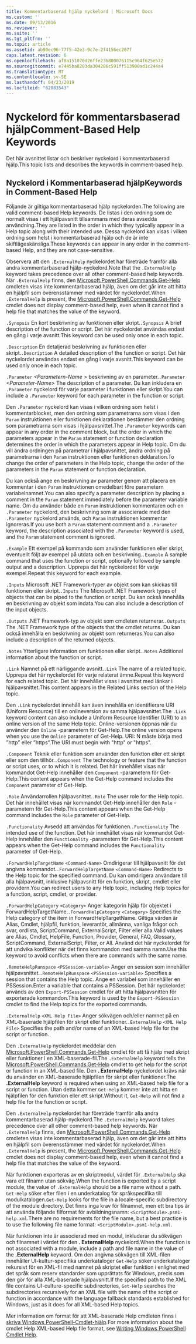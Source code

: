 ```yaml
---
title: Kommentarbaserad hjälp nyckelord | Microsoft Docs
ms.custom: ''
ms.date: 09/13/2016
ms.reviewer: ''
ms.suite: ''
ms.tgt_pltfrm: ''
ms.topic: article
ms.assetid: ab90ec96-77f5-42e3-9c7e-2f4156ec207f
caps.latest.revision: 6
ms.openlocfilehash: af8a151070d26ffe236800076115c964f625e572
ms.sourcegitcommit: e7445ba8203da304286c591ff513900ad1c244a4
ms.translationtype: MT
ms.contentlocale: sv-SE
ms.lasthandoff: 04/23/2019
ms.locfileid: "62083543"
---
```

# <a name="comment-based-help-keywords"></a><span data-ttu-id="51a50-102">Nyckelord för kommentarsbaserad hjälp</span><span class="sxs-lookup"><span data-stu-id="51a50-102">Comment-Based Help Keywords</span></span>

<span data-ttu-id="51a50-103">Det här avsnittet listar och beskriver nyckelord i kommentarbaserad hjälp.</span><span class="sxs-lookup"><span data-stu-id="51a50-103">This topic lists and describes the keywords in comment-based help.</span></span>

## <a name="keywords-in-comment-based-help"></a><span data-ttu-id="51a50-104">Nyckelord i Kommentarbaserad hjälp</span><span class="sxs-lookup"><span data-stu-id="51a50-104">Keywords in Comment-Based Help</span></span>

<span data-ttu-id="51a50-105">Följande är giltiga kommentarbaserad hjälp nyckelorden.</span><span class="sxs-lookup"><span data-stu-id="51a50-105">The following are valid comment-based Help keywords.</span></span> <span data-ttu-id="51a50-106">De listas i den ordning som de normalt visas i ett hjälpavsnitt tillsammans med deras avsedda användning.</span><span class="sxs-lookup"><span data-stu-id="51a50-106">They are listed in the order in which they typically appear in a Help topic along with their intended use.</span></span> <span data-ttu-id="51a50-107">Dessa nyckelord kan visas i vilken ordning som helst i kommentarbaserad hjälp och de är inte skiftlägeskänsliga.</span><span class="sxs-lookup"><span data-stu-id="51a50-107">These keywords can appear in any order in the comment-based Help, and they are not case-sensitive.</span></span>

<span data-ttu-id="51a50-108">Observera att den `.ExternalHelp` nyckelordet har företräde framför alla andra kommentarbaserad hjälp-nyckelord.</span><span class="sxs-lookup"><span data-stu-id="51a50-108">Note that the `.ExternalHelp` keyword takes precedence over all other comment-based help keywords.</span></span> <span data-ttu-id="51a50-109">När `.ExternalHelp` finns, den [Microsoft.PowerShell.Commands.Get-Help](/dotnet/api/Microsoft.PowerShell.Commands.Get-Help) cmdleten visas inte kommentarbaserad hjälp, även om det går inte att hitta en hjälpfil som överensstämmer med värdet för nyckelordet.</span><span class="sxs-lookup"><span data-stu-id="51a50-109">When `.ExternalHelp` is present, the [Microsoft.PowerShell.Commands.Get-Help](/dotnet/api/Microsoft.PowerShell.Commands.Get-Help) cmdlet does not display comment-based help, even when it cannot find a help file that matches the value of the keyword.</span></span>

<span data-ttu-id="51a50-110">`.Synopsis` En kort beskrivning av funktionen eller skript.</span><span class="sxs-lookup"><span data-stu-id="51a50-110">`.Synopsis` A brief description of the function or script.</span></span> <span data-ttu-id="51a50-111">Det här nyckelordet användas endast en gång i varje avsnitt.</span><span class="sxs-lookup"><span data-stu-id="51a50-111">This keyword can be used only once in each topic.</span></span>

<span data-ttu-id="51a50-112">`.Description` En detaljerad beskrivning av funktionen eller skript.</span><span class="sxs-lookup"><span data-stu-id="51a50-112">`.Description` A detailed description of the function or script.</span></span> <span data-ttu-id="51a50-113">Det här nyckelordet användas endast en gång i varje avsnitt.</span><span class="sxs-lookup"><span data-stu-id="51a50-113">This keyword can be used only once in each topic.</span></span>

<span data-ttu-id="51a50-114">`.Parameter` *\<Parametern-Name >* beskrivning av en parameter.</span><span class="sxs-lookup"><span data-stu-id="51a50-114">`.Parameter` *\<Parameter-Name>* The description of a parameter.</span></span> <span data-ttu-id="51a50-115">Du kan inkludera en `.Parameter` nyckelord för varje parameter i funktionen eller skript.</span><span class="sxs-lookup"><span data-stu-id="51a50-115">You can include a `.Parameter` keyword for each parameter in the function or script.</span></span>

<span data-ttu-id="51a50-116">Den `.Parameter` nyckelord kan visas i vilken ordning som helst i kommentarblocket, men den ordning som parametrarna som visas i den `Param` instruktionen eller funktionen deklarationen bestämmer den ordning som parametrarna som visas i hjälpavsnittet.</span><span class="sxs-lookup"><span data-stu-id="51a50-116">The `.Parameter` keywords can appear in any order in the comment block, but the order in which the parameters appear in the `Param` statement or function declaration determines the order in which the parameters appear in Help topic.</span></span> <span data-ttu-id="51a50-117">Om du vill ändra ordningen på parametrar i hjälpavsnittet, ändra ordning på parametrarna i den `Param` instruktionen eller funktionen deklaration.</span><span class="sxs-lookup"><span data-stu-id="51a50-117">To change the order of parameters in the Help topic, change the order of the parameters in the `Param` statement or function declaration.</span></span>

<span data-ttu-id="51a50-118">Du kan också ange en beskrivning av parameter genom att placera en kommentar i den `Param` instruktionen omedelbart före parametern variabelnamnet.</span><span class="sxs-lookup"><span data-stu-id="51a50-118">You can also specify a parameter description by placing a comment in the `Param` statement immediately before the parameter variable name.</span></span> <span data-ttu-id="51a50-119">Om du använder både en `Param` instruktionen kommentaren och en `.Parameter` nyckelord, den beskrivning som är associerade med den `.Parameter` nyckelord används, och `Param` instruktionen kommentar ignoreras.</span><span class="sxs-lookup"><span data-stu-id="51a50-119">If you use both a `Param` statement comment and a `.Parameter` keyword, the description associated with the `.Parameter` keyword is used, and the `Param` statement comment is ignored.</span></span>

<span data-ttu-id="51a50-120">`.Example` Ett exempel på kommando som använder funktionen eller skript, eventuellt följt av exempel på utdata och en beskrivning.</span><span class="sxs-lookup"><span data-stu-id="51a50-120">`.Example` A sample command that uses the function or script, optionally followed by sample output and a description.</span></span> <span data-ttu-id="51a50-121">Upprepa det här nyckelordet för varje exempel.</span><span class="sxs-lookup"><span data-stu-id="51a50-121">Repeat this keyword for each example.</span></span>

<span data-ttu-id="51a50-122">`.Inputs` Microsoft .NET Framework-typer av objekt som kan skickas till funktionen eller skript.</span><span class="sxs-lookup"><span data-stu-id="51a50-122">`.Inputs` The Microsoft .NET Framework types of objects that can be piped to the function or script.</span></span> <span data-ttu-id="51a50-123">Du kan också innehålla en beskrivning av objekt som indata.</span><span class="sxs-lookup"><span data-stu-id="51a50-123">You can also include a description of the input objects.</span></span>

<span data-ttu-id="51a50-124">`.Outputs` .NET Framework-typ av objekt som cmdleten returnerar.</span><span class="sxs-lookup"><span data-stu-id="51a50-124">`.Outputs` The .NET Framework type of the objects that the cmdlet returns.</span></span> <span data-ttu-id="51a50-125">Du kan också innehålla en beskrivning av objekt som returneras.</span><span class="sxs-lookup"><span data-stu-id="51a50-125">You can also include a description of the returned objects.</span></span>

<span data-ttu-id="51a50-126">`.Notes` Ytterligare information om funktionen eller skript.</span><span class="sxs-lookup"><span data-stu-id="51a50-126">`.Notes` Additional information about the function or script.</span></span>

<span data-ttu-id="51a50-127">`.Link` Namnet på ett närliggande avsnitt.</span><span class="sxs-lookup"><span data-stu-id="51a50-127">`.Link` The name of a related topic.</span></span> <span data-ttu-id="51a50-128">Upprepa det här nyckelordet för varje relaterat ämne.</span><span class="sxs-lookup"><span data-stu-id="51a50-128">Repeat this keyword for each related topic.</span></span> <span data-ttu-id="51a50-129">Det här innehållet visas i avsnittet med länkar i hjälpavsnittet.</span><span class="sxs-lookup"><span data-stu-id="51a50-129">This content appears in the Related Links section of the Help topic.</span></span>

<span data-ttu-id="51a50-130">Den `.Link` nyckelordet innehåll kan även innehålla en identifierare URI (Uniform Resource) till en onlineversion av samma hjälpavsnittet.</span><span class="sxs-lookup"><span data-stu-id="51a50-130">The `.Link` keyword content can also include a Uniform Resource Identifier (URI) to an online version of the same Help topic.</span></span> <span data-ttu-id="51a50-131">Online-versionen öppnas när du använder den `Online` -parametern för Get-Help.</span><span class="sxs-lookup"><span data-stu-id="51a50-131">The online version opens when you use the `Online` parameter of Get-Help.</span></span> <span data-ttu-id="51a50-132">URI: N måste börja med ”http” eller ”https”.</span><span class="sxs-lookup"><span data-stu-id="51a50-132">The URI must begin with "http" or "https".</span></span>

<span data-ttu-id="51a50-133">`.Component` Teknik eller funktion som använder den funktion eller ett skript eller som den tillhör.</span><span class="sxs-lookup"><span data-stu-id="51a50-133">`.Component` The technology or feature that the function or script uses, or to which it is related.</span></span> <span data-ttu-id="51a50-134">Det här innehållet visas när kommandot Get-Help innehåller den `Component` -parametern för Get-Help.</span><span class="sxs-lookup"><span data-stu-id="51a50-134">This content appears when the Get-Help command includes the `Component` parameter of Get-Help.</span></span>

<span data-ttu-id="51a50-135">`.Role` Användarrollen hjälpavsnittet.</span><span class="sxs-lookup"><span data-stu-id="51a50-135">`.Role` The user role for the Help topic.</span></span> <span data-ttu-id="51a50-136">Det här innehållet visas när kommandot Get-Help innehåller den `Role` -parametern för Get-Help.</span><span class="sxs-lookup"><span data-stu-id="51a50-136">This content appears when the Get-Help command includes the `Role` parameter of Get-Help.</span></span>

<span data-ttu-id="51a50-137">`.Functionality` Avsedd att användas för funktionen.</span><span class="sxs-lookup"><span data-stu-id="51a50-137">`.Functionality` The intended use of the function.</span></span> <span data-ttu-id="51a50-138">Det här innehållet visas när kommandot Get-Help innehåller den `Functionality` -parametern för Get-Help.</span><span class="sxs-lookup"><span data-stu-id="51a50-138">This content appears when the Get-Help command includes the `Functionality` parameter of Get-Help.</span></span>

<span data-ttu-id="51a50-139">`.ForwardHelpTargetName` `<Command-Name>` Omdirigerar till hjälpavsnitt för det angivna kommandot.</span><span class="sxs-lookup"><span data-stu-id="51a50-139">`.ForwardHelpTargetName` `<Command-Name>` Redirects to the Help topic for the specified command.</span></span> <span data-ttu-id="51a50-140">Du kan omdirigera användare till alla hjälpavsnitt, inklusive hjälpavsnitt för en funktion, skript, cmdlet eller providern.</span><span class="sxs-lookup"><span data-stu-id="51a50-140">You can redirect users to any Help topic, including Help topics for a function, script, cmdlet, or provider.</span></span>

<span data-ttu-id="51a50-141">`.ForwardHelpCategory` `<Category>` Anger kategorin hjälp för objektet i ForwardHelpTargetName.</span><span class="sxs-lookup"><span data-stu-id="51a50-141">`.ForwardHelpCategory` `<Category>` Specifies the Help category of the item in ForwardHelpTargetName.</span></span> <span data-ttu-id="51a50-142">Giltiga värden är Alias, Cmdlet, hjälpfil, funktion, leverantör, allmänna, vanliga frågor och svar, ordlista, ScriptCommand, ExternalScript, Filter eller alla.</span><span class="sxs-lookup"><span data-stu-id="51a50-142">Valid values are Alias, Cmdlet, HelpFile, Function, Provider, General, FAQ, Glossary, ScriptCommand, ExternalScript, Filter, or All.</span></span> <span data-ttu-id="51a50-143">Använd det här nyckelordet för att undvika konflikter när det finns kommandon med samma namn.</span><span class="sxs-lookup"><span data-stu-id="51a50-143">Use this keyword to avoid conflicts when there are commands with the same name.</span></span>

<span data-ttu-id="51a50-144">`.RemoteHelpRunspace` `<PSSession-variable>` Anger en session som innehåller hjälpavsnittet.</span><span class="sxs-lookup"><span data-stu-id="51a50-144">`.RemoteHelpRunspace` `<PSSession-variable>` Specifies a session that contains the Help topic.</span></span> <span data-ttu-id="51a50-145">Ange en variabel som innehåller en PSSession.</span><span class="sxs-lookup"><span data-stu-id="51a50-145">Enter a variable that contains a PSSession.</span></span> <span data-ttu-id="51a50-146">Det här nyckelordet används av den `Export-PSSession` cmdlet för att hitta hjälpavsnitten för exporterade kommandon.</span><span class="sxs-lookup"><span data-stu-id="51a50-146">This keyword is used by the `Export-PSSession` cmdlet to find the Help topics for the exported commands.</span></span>

<span data-ttu-id="51a50-147">`.ExternalHelp` `<XML Help File>` Anger sökvägen och/eller namnet på en XML-baserade hjälpfilen för skript eller funktioner.</span><span class="sxs-lookup"><span data-stu-id="51a50-147">`.ExternalHelp` `<XML Help File>` Specifies the path and/or name of an XML-based Help file for the script or function.</span></span>

<span data-ttu-id="51a50-148">Den `.ExternalHelp` nyckelordet meddelar den [Microsoft.PowerShell.Commands.Get-Help](/dotnet/api/Microsoft.PowerShell.Commands.Get-Help) cmdlet för att få hjälp med skript eller funktioner i en XML-baserade-fil.</span><span class="sxs-lookup"><span data-stu-id="51a50-148">The `.ExternalHelp` keyword tells the [Microsoft.PowerShell.Commands.Get-Help](/dotnet/api/Microsoft.PowerShell.Commands.Get-Help) cmdlet to get help for the script or function in an XML-based file.</span></span> <span data-ttu-id="51a50-149">Den **. ExternalHelp** nyckelordet krävs när du använder en XML-baserade hjälpfilen för skript eller funktioner.</span><span class="sxs-lookup"><span data-stu-id="51a50-149">The **.ExternalHelp** keyword is required when using an XML-based help file for a script or function.</span></span> <span data-ttu-id="51a50-150">Utan detta kommer `Get-Help` kommer inte att hitta en hjälpfilen för den funktion eller ett skript.</span><span class="sxs-lookup"><span data-stu-id="51a50-150">Without it, `Get-Help` will not find a help file for the function or script.</span></span>

<span data-ttu-id="51a50-151">Den `.ExternalHelp` nyckelordet har företräde framför alla andra kommentarbaserad hjälp-nyckelord.</span><span class="sxs-lookup"><span data-stu-id="51a50-151">The `.ExternalHelp` keyword takes precedence over all other comment-based help keywords.</span></span> <span data-ttu-id="51a50-152">När `.ExternalHelp` finns, den [Microsoft.PowerShell.Commands.Get-Help](/dotnet/api/Microsoft.PowerShell.Commands.Get-Help) cmdleten visas inte kommentarbaserad hjälp, även om det går inte att hitta en hjälpfil som överensstämmer med värdet för nyckelordet.</span><span class="sxs-lookup"><span data-stu-id="51a50-152">When `.ExternalHelp` is present, the [Microsoft.PowerShell.Commands.Get-Help](/dotnet/api/Microsoft.PowerShell.Commands.Get-Help) cmdlet does not display comment-based help, even when it cannot find a help file that matches the value of the keyword.</span></span>

<span data-ttu-id="51a50-153">När funktionen exporteras av en skriptmodul, värdet för `.ExternalHelp` ska vara ett filnamn utan sökväg.</span><span class="sxs-lookup"><span data-stu-id="51a50-153">When the function is exported by a script module, the value of `.ExternalHelp` should be a file name without a path.</span></span> <span data-ttu-id="51a50-154">`Get-Help` söker efter filen i en underkatalog för språkspecifika till modulkatalogen.</span><span class="sxs-lookup"><span data-stu-id="51a50-154">`Get-Help` looks for the file in a locale-specific subdirectory of the module directory.</span></span> <span data-ttu-id="51a50-155">Det finns inga krav för filnamnet, men ett bra tips är att använda följande filformat för avbildningsnamn: `<ScriptModule>.psm1-help.xml`.</span><span class="sxs-lookup"><span data-stu-id="51a50-155">There are no requirements for the file name, but a best practice is to use the following file name format: `<ScriptModule>.psm1-help.xml`.</span></span>

<span data-ttu-id="51a50-156">När funktionen inte är associerad med en modul, inkluderar du sökvägen och filnamnet i värdet för den **. ExternalHelp** nyckelord.</span><span class="sxs-lookup"><span data-stu-id="51a50-156">When the function is not associated with a module, include a path and file name in the value of the **.ExternalHelp** keyword.</span></span> <span data-ttu-id="51a50-157">Om den angivna sökvägen till XML-filen innehåller UI-kultur-specifika underkataloger `Get-Help` söker underkataloger rekursivt för en XML-fil med namnet på skriptet eller funktion i enlighet med det språk som reserv standarder som upprättats för Windows, precis som den gör för alla XML-baserade hjälpavsnitt.</span><span class="sxs-lookup"><span data-stu-id="51a50-157">If the specified path to the XML file contains UI-culture-specific subdirectories, `Get-Help` searches the subdirectories recursively for an XML file with the name of the script or function in accordance with the language fallback standards established for Windows, just as it does for all XML-based Help topics.</span></span>

<span data-ttu-id="51a50-158">Mer information om format för att XML-baserade Help cmdleten finns i [skriva Windows PowerShell-Cmdlet-hjälp](./writing-help-for-windows-powershell-cmdlets.md).</span><span class="sxs-lookup"><span data-stu-id="51a50-158">For more information about the cmdlet Help XML-based Help file format, see [Writing Windows PowerShell Cmdlet Help](./writing-help-for-windows-powershell-cmdlets.md).</span></span>